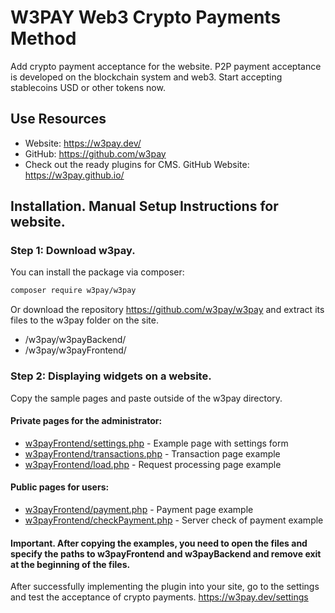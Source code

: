 # W3PAY Web3 Crypto Payments Method

Add crypto payment acceptance for the website.
P2P payment acceptance is developed on the blockchain system and web3. Start accepting stablecoins USD or other tokens now.

## Use Resources

- Website: https://w3pay.dev/
- GitHub: https://github.com/w3pay
- Check out the ready plugins for  CMS. GitHub Website: https://w3pay.github.io/

## Installation. Manual Setup Instructions for website.

### Step 1: Download w3pay.

You can install the package via composer: 

```bash
composer require w3pay/w3pay
```

Or download the repository https://github.com/w3pay/w3pay and extract its files to the w3pay folder on the site.
- /w3pay/w3payBackend/
- /w3pay/w3payFrontend/

### Step 2: Displaying widgets on a website.

Copy the sample pages and paste outside of the w3pay directory.

#### Private pages for the administrator:

- [w3payFrontend/settings.php](/w3pay/w3payFrontend/settings.php) - Example page with settings form
- [w3payFrontend/transactions.php](/w3pay/w3payFrontend/transactions.php) - Transaction page example
- [w3payFrontend/load.php](/w3pay/w3payFrontend/load.php) - Request processing page example

#### Public pages for users:

- [w3payFrontend/payment.php](/w3pay/w3payFrontend/payment.php) - Payment page example
- [w3payFrontend/checkPayment.php](/w3pay/w3payFrontend/checkPayment.php) - Server check of payment example

#### Important. After copying the examples, you need to open the files and specify the paths to w3payFrontend and w3payBackend and remove exit at the beginning of the files.

After successfully implementing the plugin into your site, go to the settings and test the acceptance of crypto payments. https://w3pay.dev/settings